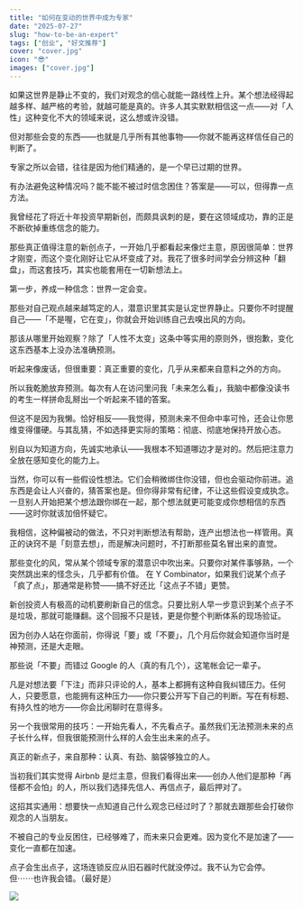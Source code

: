 ```yaml
---
title: "如何在变动的世界中成为专家"
date: "2025-07-27"
slug: "how-to-be-an-expert"
tags: ["创业", "好文推荐"]
cover: "cover.jpg"
icon: "😎"
images: ["cover.jpg"]
---
```

如果这世界是静止不变的，我们对观念的信心就能一路线性上升。某个想法经得起越多样、越严格的考验，就越可能是真的。许多人其实默默相信这一点——对「人性」这种变化不大的领域来说，这么想或许没错。



但对那些会变的东西——也就是几乎所有其他事物——你就不能再这样信任自己的判断了。



专家之所以会错，往往是因为他们精通的，是一个早已过期的世界。



有办法避免这种情况吗？能不能不被过时信念困住？答案是——可以，但得靠一点方法。



我曾经花了将近十年投资早期新创，而颇具讽刺的是，要在这领域成功，靠的正是不断砍掉重练信念的能力。



那些真正值得注意的新创点子，一开始几乎都看起来像烂主意，原因很简单：世界才刚变，而这个变化刚好让它从坏变成了对。我花了很多时间学会分辨这种「翻盘」，而这套技巧，其实也能套用在一切新想法上。



第一步，养成一种信念：世界一定会变。



那些对自己观点越来越笃定的人，潜意识里其实是认定世界静止。只要你不时提醒自己——「不是喔，它在变」，你就会开始训练自己去嗅出风的方向。



那该从哪里开始观察？除了「人性不太变」这条中等实用的原则外，很抱歉，变化这东西基本上没办法准确预测。



听起来像废话，但很重要：真正重要的变化，几乎从来都来自意料之外的方向。



所以我乾脆放弃预测。每次有人在访问里问我「未来怎么看」，我脑中都像没读书的考生一样拼命乱掰出一个听起来不错的答案。



但这不是因为我懒。恰好相反——我觉得，预测未来不但命中率可怜，还会让你思维变得僵硬。与其乱猜，不如选择更实际的策略：彻底、彻底地保持开放心态。



别自以为知道方向，先诚实地承认——我根本不知道哪边才是对的。然后把注意力全放在感知变化的能力上。



当然，你可以有一些假设性想法。它们会稍微绑住你没错，但也会驱动你前进。追东西是会让人兴奋的，猜答案也是。但你得非常有纪律，不让这些假设变成执念。
一旦别人开始把某个想法跟你绑在一起，那个想法就更可能变成你想相信的东西——这时你就该加倍怀疑它。



我相信，这种偏被动的做法，不只对判断想法有帮助，连产出想法也一样管用。真正的诀窍不是「刻意去想」，而是解决问题时，不打断那些莫名冒出来的直觉。



那些变化的风，常从某个领域专家的潜意识中吹出来。只要你对某件事够熟，一个突然跳出来的怪念头，几乎都有价值。
在 Y Combinator，如果我们说某个点子「疯了点」，那通常是称赞——搞不好还比「这点子不错」更赞。



新创投资人有极高的动机要刷新自己的信念。只要比别人早一步意识到某个点子不是垃圾，那就可能赚翻。这个回报不只是钱，更是你整个判断体系的现场验证。



因为创办人站在你面前，你得说「要」或「不要」，几个月后你就会知道你当时是神预测，还是大走眼。



那些说「不要」而错过 Google 的人（真的有几个），这笔帐会记一辈子。



凡是对想法要「下注」而非只评论的人，基本上都拥有这种自我纠错压力。任何人，只要愿意，也能拥有这种压力——你只要公开写下自己的判断。写在有标题、有持久性的地方——你会比闲聊时在意得多。



另一个我很常用的技巧：一开始先看人，不先看点子。虽然我们无法预测未来的点子长什么样，但我很能预测什么样的人会生出未来的点子。



真正的新点子，来自那种：认真、有劲、脑袋够独立的人。



当初我们其实觉得 Airbnb 是烂主意，但我们看得出来——创办人他们是那种「再怪都不会怕」的人，所以我们选择先信人、再信点子，最后押对了。



这招其实通用：想要快一点知道自己什么观念已经过时了？那就去跟那些会打破你观念的人当朋友。



不被自己的专业反困住，已经够难了，而未来只会更难。因为变化不是加速了——变化一直都在加速。



点子会生出点子，这场连锁反应从旧石器时代就没停过。我不认为它会停。
但⋯⋯也许我会错。（最好是）




![](https://prod-files-secure.s3.us-west-2.amazonaws.com/112d0858-5090-4d34-a606-b75eb8d65fd2/46476355-9cf3-4e99-9b7a-3531bc426380/1000202064.png?X-Amz-Algorithm=AWS4-HMAC-SHA256&X-Amz-Content-Sha256=UNSIGNED-PAYLOAD&X-Amz-Credential=ASIAZI2LB466TPPS6HXJ%2F20250814%2Fus-west-2%2Fs3%2Faws4_request&X-Amz-Date=20250814T153646Z&X-Amz-Expires=3600&X-Amz-Security-Token=IQoJb3JpZ2luX2VjEAAaCXVzLXdlc3QtMiJHMEUCIBcBFgX3BkQAetFwRwTuPZpnvTg7UBc2xoKLmnDtc108AiEA9muGlIYMfYHl7PG8OGoFYufaHqjGpQxFKcI%2BJmFDnrwq%2FwMISRAAGgw2Mzc0MjMxODM4MDUiDF%2FWLFgd2ZwhqWEOsyrcA770kNfhIePjZ%2FqveXIdwrNJgq3Fhxm74L3A%2B3SHuTRWvdlQCicEY3MPNJFm%2BH%2F5WuuOFqKB%2B1Bpvn890plWGrFslddCDlECz5JV1M6bBx3WgHT2fz5cYQkePScX0WCBGVKOgEa8pXY%2Fy7Uw%2BgiTnz%2BTBdJw1bJmpmcQjhuMek%2F9se%2BEsbNSlej1249G2RKdYLl0%2B1vp%2Bs0fvVjsoGW03FZO1RqUZgerwypIWJbeWA9eZX3KFI5yKa0sSh84956aDFZtwJwZRZDekyd%2BE3AP0vFI%2BPuXSwfCnQ7Q0RxKnVUEfDmdLyuNW3sUht0gr7V%2B%2BiUpYo%2BXrd5KOOaaY73VGbROj555jHQcN7dDIAuzO3Szez6egBncMF3mmd4UnnudeZYpIoeFe8H0XnyzAasKVYJMgS5bSx3ByiN0kW2FAbFrypFvIGysbht5uieQVPvwdPibuzKgoo88S7rfy%2FMqMOFApvEjttsfbTKX3dDpcxGSQ5QRog3IQ%2B6B%2FugLtR6Ej8KfyPIt3aAarvZs1%2Fup2IyqgJdpVCvqZBuQVvaTEhQAtvsBWBz221nd%2BnRIuOFcS5sHAWlPm73%2Fft1FcVlM5dHBRL1ELGy9FCyZzSeIlhh3ega1RW2TgDjRNfM0MKSE%2BMQGOqUBUjiRO8vopwrmXD7LdGvHNEO1UIKvixct%2Fbn8S9QnEHT4Rg%2Fugt6vAW9LceplzIoiOD9YKaFDJvZeQafemEWhdXyE7x5vfs7Y6OTBowKBaUbKGf8IDvyzObm8bxih4fGToX6EkeufjhJL66S7CNbAn1hPyy8w%2FG9%2B70qu0znAUcqQoukpN1sREXGmVqYmHZb2I77d%2FMtuhQ6kg94od5mBuFRACciE&X-Amz-Signature=56f43784275f642350956e549cb01d485b42aa2b932ecd9075c5bf706d595570&X-Amz-SignedHeaders=host&x-amz-checksum-mode=ENABLED&x-id=GetObject)

